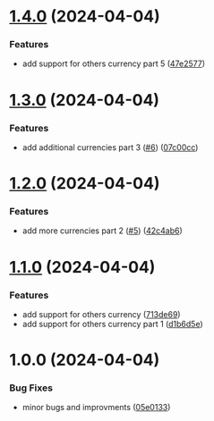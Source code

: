 # [1.4.0](https://github.com/paulpascal/to-words/compare/v1.3.0...v1.4.0) (2024-04-04)


### Features

* add support for others currency part 5 ([47e2577](https://github.com/paulpascal/to-words/commit/47e2577fb26bb067920f8ec8a330c0e5c63a146d))

# [1.3.0](https://github.com/paulpascal/to-words/compare/v1.2.0...v1.3.0) (2024-04-04)


### Features

* add additional currencies part 3 ([#6](https://github.com/paulpascal/to-words/issues/6)) ([07c00cc](https://github.com/paulpascal/to-words/commit/07c00cc9efab78b757ce7712a0511599963e47f8))

# [1.2.0](https://github.com/paulpascal/to-words/compare/v1.1.0...v1.2.0) (2024-04-04)


### Features

* add more currencies part 2 ([#5](https://github.com/paulpascal/to-words/issues/5)) ([42c4ab6](https://github.com/paulpascal/to-words/commit/42c4ab6ac2f4c84c2c82f73084de0e2e3e38d5ff))

# [1.1.0](https://github.com/paulpascal/to-words/compare/v1.0.0...v1.1.0) (2024-04-04)


### Features

* add support for others currency  ([713de69](https://github.com/paulpascal/to-words/commit/713de69bd2e76f208d43f40eee8e6e4279e720aa))
* add support for others currency part 1 ([d1b6d5e](https://github.com/paulpascal/to-words/commit/d1b6d5e79d4501d6fc80fa2d7ea2bb8252256a0c))

# 1.0.0 (2024-04-04)


### Bug Fixes

* minor bugs and improvments ([05e0133](https://github.com/paulpascal/to-words/commit/05e0133d5c16ef43214639b8d2efa702fcdbb3bd))
